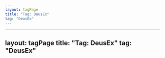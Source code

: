 ```yaml
---
layout: tagPage
title: "Tag: DeusEx"
tag: "DeusEx"
---
```

---
layout: tagPage
title: "Tag: DeusEx"
tag: "DeusEx"
---
